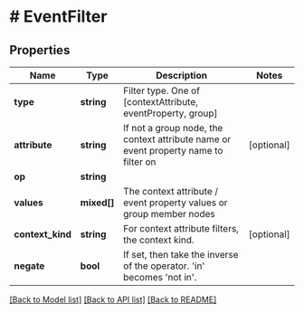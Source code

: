 # # EventFilter

## Properties

Name | Type | Description | Notes
------------ | ------------- | ------------- | -------------
**type** | **string** | Filter type. One of [contextAttribute, eventProperty, group] |
**attribute** | **string** | If not a group node, the context attribute name or event property name to filter on | [optional]
**op** | **string** |  |
**values** | **mixed[]** | The context attribute / event property values or group member nodes |
**context_kind** | **string** | For context attribute filters, the context kind. | [optional]
**negate** | **bool** | If set, then take the inverse of the operator. &#39;in&#39; becomes &#39;not in&#39;. |

[[Back to Model list]](../../README.md#models) [[Back to API list]](../../README.md#endpoints) [[Back to README]](../../README.md)
